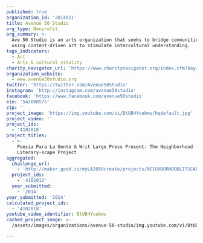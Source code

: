 ```yaml
---
published: true
organization_id: '2014011'
title: Avenue 50 Studio
org_type: Nonprofit
org_summary: >-
  Ave 50 Studio is an arts organization that seeks to bridge communities by
  using content-driven art to stimulate intercultural understanding.
tags_indicators:
  - Art
  - Arts & cultural vitality
charity_navigator_url: 'https://www.charitynavigator.org/index.cfm?bay=search.profile&ein=542088575'
organization_website:
  - www.avenue50studio.org
twitter: 'https://twitter.com/Avenue50Studio'
instagram: 'http://instagram.com/avenue50studio'
facebook: 'https://www.facebook.com/avenue50studio'
ein: '542088575'
zip: ''
project_image: 'https://img.youtube.com/vi/BtUB4Ycebms/hqdefault.jpg'
project_video: ''
project_ids:
  - '4102018'
project_titles:
  - >-
    Poesia Para La Gente & Writ Large Press Present: The Neighborhood
    Literary-scape Project
aggregated:
  challenge_url:
    - 'http://maker.good.is/myLA2050create/projects/NEIGHBORHOODLITSCAPE.html'
  project_ids:
    - '4102012'
  year_submitted:
    - '2014'
year_submitted: '2014'
calculated_project_ids:
  - '4102018'
youtube_video_identifier: BtUB4Ycebms
cached_project_image: >-
  /assets/images/organizations/avenue-50-studio/img.youtube.com/vi/BtUB4Ycebms/hqdefault.jpg

---
```


